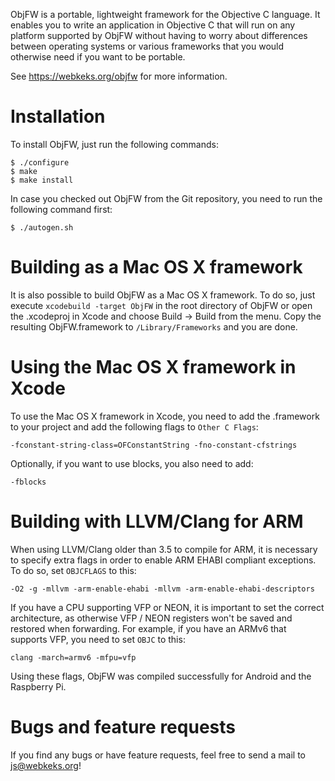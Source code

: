 ObjFW is a portable, lightweight framework for the Objective C language.
It enables you to write an application in Objective C that will run on
any platform supported by ObjFW without having to worry about
differences between operating systems or various frameworks that you
would otherwise need if you want to be portable.

See https://webkeks.org/objfw for more information.


Installation
============

  To install ObjFW, just run the following commands:

    $ ./configure
    $ make
    $ make install

  In case you checked out ObjFW from the Git repository, you need to run
  the following command first:

    $ ./autogen.sh


Building as a Mac OS X framework
================================

  It is also possible to build ObjFW as a Mac OS X framework. To do so,
  just execute `xcodebuild -target ObjFW` in the root directory of ObjFW
  or open the .xcodeproj in Xcode and choose Build -> Build from the
  menu. Copy the resulting ObjFW.framework to `/Library/Frameworks` and
  you are done.


Using the Mac OS X framework in Xcode
=====================================

  To use the Mac OS X framework in Xcode, you need to add the .framework
  to your project and add the following flags to `Other C Flags`:

    -fconstant-string-class=OFConstantString -fno-constant-cfstrings

  Optionally, if you want to use blocks, you also need to add:

    -fblocks


Building with LLVM/Clang for ARM
================================

  When using LLVM/Clang older than 3.5 to compile for ARM, it is necessary to
  specify extra flags in order to enable ARM EHABI compliant exceptions. To do
  so, set `OBJCFLAGS` to this:

    -O2 -g -mllvm -arm-enable-ehabi -mllvm -arm-enable-ehabi-descriptors

  If you have a CPU supporting VFP or NEON, it is important to set the correct
  architecture, as otherwise VFP / NEON registers won't be saved and restored
  when forwarding. For example, if you have an ARMv6 that supports VFP, you
  need to set `OBJC` to this:

    clang -march=armv6 -mfpu=vfp

  Using these flags, ObjFW was compiled successfully for Android and the
  Raspberry Pi.


Bugs and feature requests
=========================

  If you find any bugs or have feature requests, feel free to send a
  mail to js@webkeks.org!

